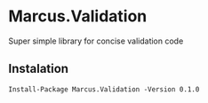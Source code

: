 # Marcus.Validation
Super simple library for concise validation code

## Instalation
`Install-Package Marcus.Validation -Version 0.1.0`
